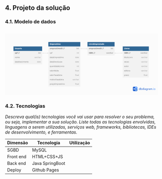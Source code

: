 ## 4. Projeto da solução

### 4.1. Modelo de dados


![Exemplo de um modelo relacional](images/modeloRelacional.png "Exemplo de Modelo Relacional.")
---

### 4.2. Tecnologias

_Descreva qual(is) tecnologias você vai usar para resolver o seu problema, ou seja, implementar a sua solução. Liste todas as tecnologias envolvidas, linguagens a serem utilizadas, serviços web, frameworks, bibliotecas, IDEs de desenvolvimento, e ferramentas._

| **Dimensão**   | **Tecnologia**  | **Utilização** |
| ---            | ---             | ---            |
| SGBD           | MySQL           |                |
| Front end      | HTML+CSS+JS     |                |
| Back end       | Java SpringBoot |                |
| Deploy         | Github Pages    |                |

